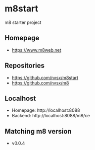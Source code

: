 # m8start

m8 starter project 

## Homepage
- https://www.m8web.net

## Repositories
- https://github.com/nvsx/m8start
- https://github.com/nvsx/m8

## Localhost
- Homepage: http://localhost:8088
- Backend: http://localhost:8088/m8/ce

## Matching m8 version
- v0.0.4
